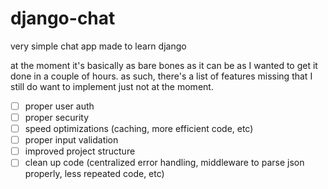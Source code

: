 # django-chat

very simple chat app made to learn django

at the moment it's basically as bare bones as it can be as I wanted to get it done in a couple of hours. as such, there's a list of features missing that I still do want to implement just not at the moment.

- [ ] proper user auth
- [ ] proper security
- [ ] speed optimizations (caching, more efficient code, etc)
- [ ] proper input validation
- [ ] improved project structure
- [ ] clean up code (centralized error handling, middleware to parse json properly, less repeated code, etc)